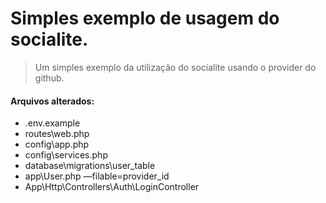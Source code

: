# Simples exemplo de usagem do socialite.



> Um simples exemplo da utilização do socialite usando o provider do github.

#### Arquivos alterados:
* .env.example
* routes\web.php
* config\app.php
* config\services.php
* database\migrations\user_table
* app\User.php —filable=provider_id
* App\Http\Controllers\Auth\LoginController
